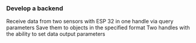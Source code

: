 ### Develop a backend
Receive data from two sensors with ESP 32 in one handle via query parameters
Save them to objects in the specified format
Two handles with the ability to set data output parameters
